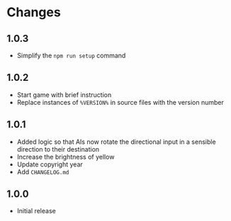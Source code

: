 # Changes

## 1.0.3

- Simplify the `npm run setup` command

## 1.0.2

- Start game with brief instruction
- Replace instances of `%VERSION%` in source files with the version number

## 1.0.1

- Added logic so that AIs now rotate the directional input in a sensible direction to their destination
- Increase the brightness of yellow
- Update copyright year
- Add `CHANGELOG.md`

## 1.0.0

- Initial release